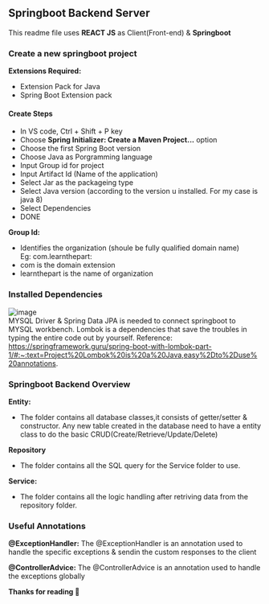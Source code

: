 
## Springboot Backend Server
This readme file uses **REACT JS** as Client(Front-end) & **Springboot**
### Create a new springboot project
**Extensions Required:**
- Extension Pack for Java
- Spring Boot Extension pack

#### Create Steps
- In VS code, Ctrl + Shift + P key
- Choose **Spring Initializer: Create a Maven Project...** option
- Choose the first Spring Boot version
- Choose Java as Porgramming language
- Input Group id for project
- Input Artifact Id (Name of the application)
- Select Jar as the packageing type
- Select Java version (according to the version u installed. For my case is java 8)
- Select Dependencies
- DONE

**Group Id:**
- Identifies the organization (shoule be fully qualified domain name) 
<br> Eg: com.learnthepart: <br>
- com is the domain extension
- learnthepart is the name of organization

### Installed Dependencies
![image](https://user-images.githubusercontent.com/56182367/184104663-f88a9cea-6c2a-4e85-96a4-ff7f49156a52.png)
<br>MYSQL Driver & Spring Data JPA is needed to connect springboot to MYSQL workbench. Lombok is a dependencies that save the troubles in typing the entire code out by yourself. Reference: https://springframework.guru/spring-boot-with-lombok-part-1/#:~:text=Project%20Lombok%20is%20a%20Java,easy%2Dto%2Duse%20annotations.

### Springboot Backend Overview

**Entity:**
- The folder contains all database classes,it consists of getter/setter & constructor. Any new table created in the database need to have a entity class to do the basic CRUD(Create/Retrieve/Update/Delete)

**Repository**
- The folder contains all the SQL query for the Service folder to use.

**Service:**
- The folder contains all the logic handling after retriving data from the repository folder.

### Useful Annotations

**@ExceptionHandler:** The @ExceptionHandler is an annotation used to handle the specific exceptions & sendin the custom responses to the client

**@ControllerAdvice:** The @ControllerAdvice  is an annotation used to handle the exceptions globally

**Thanks for reading :smiling_face_with_three_hearts:**




